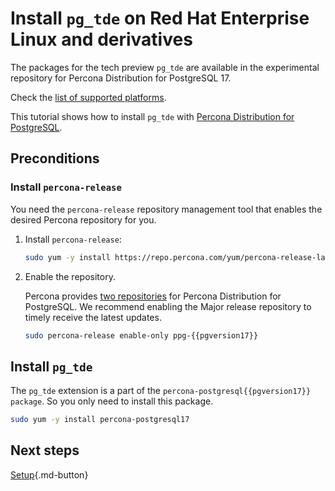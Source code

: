 # Install `pg_tde` on Red Hat Enterprise Linux and derivatives

The packages for the tech preview `pg_tde` are available in the experimental repository for Percona Distribution for PostgreSQL 17. 

Check the [list of supported platforms](install.md#__tabbed_1_2).

This tutorial shows how to install `pg_tde` with [Percona Distribution for PostgreSQL](https://docs.percona.com/postgresql/latest/index.html).

## Preconditions

### Install `percona-release`

You need the `percona-release` repository management tool that enables the desired Percona repository for you.

1. Install `percona-release`:

    ```bash
    sudo yum -y install https://repo.percona.com/yum/percona-release-latest.noarch.rpm 
    ```

2. Enable the repository.

    Percona provides [two repositories](repo-overview.md) for Percona Distribution for PostgreSQL. We recommend enabling the Major release repository to timely receive the latest updates.

    ```bash
    sudo percona-release enable-only ppg-{{pgversion17}} 
    ```

## Install `pg_tde`

The `pg_tde` extension is a part of the `percona-postgresql{{pgversion17}} package`. So you only need to install this package.

```bash
sudo yum -y install percona-postgresql17 
```

## Next steps

[Setup](setup.md){.md-button}
